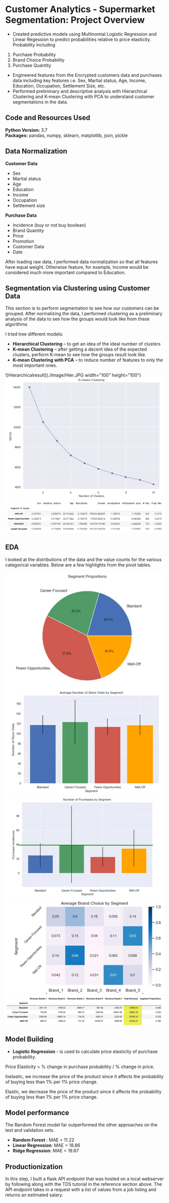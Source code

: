 # Customer Analytics - Supermarket Segmentation: Project Overview 
* Created predictive models using Multinomial Logistic Regression and Linear Regession to predict probabilities relative to price elasticity. Probability including

1. Purchase Probability 
2. Brand Choice Probability 
3. Purchase Quantity

* Engineered features from the Encrypted customers data and purchases data including key features i.e. Sex, Martial status, Age, Income, Education, Occupation, Settlement Size, etc.
* Performed preliminary and descriptive analysis with Hierarchical Clustering and K-mean Clustering with PCA to understand customer segmentations in the data.

## Code and Resources Used 
**Python Version:** 3.7  
**Packages:** pandas, numpy, sklearn, matplotlib, json, pickle

## Data Normalization

 **Customer Data**
*	Sex
*	Marital status
*	Age
*	Education
*	Income
*	Occupation
*	Settlement size

 **Purchase Data**
*	Incidence (buy or not buy boolean)
*	Brand Quantity
*	Price
*	Promotion
*	Customer Data
*	Date


After loading raw data, I performed data normalization so that all features have equal weight. Otherwise feature, for example, Income would be considered much more important compared to Education.

## Segmentation via Clustering using Customer Data
This section is to perform segmentation to see how our customers can be grouped.
After normalizing the data, I performed clustering as a preliminary analysis of the data to see how the groups would look like from these algorithms

I tried tree different models:
*	**Hierarchical Clustering** – to get an idea of the ideal number of clusters
*	**K-mean Clustering** – after getting a decent idea of the expected clusters, perform K-mean to see how the groups result look like.
*	**K-mean Clustering with PCA** – to reduce number of features to only the most important ones.

![Hierarchicalresult](./Image/Hier.JPG width="100" height="100")
![KmeanWCSS](./Image/kmeanwcss.JPG)
![Kmeanclusters](./Image/kmean.JPG)


## EDA
I looked at the distributions of the data and the value counts for the various categorical variables. Below are a few highlights from the pivot tables. 

![EDA1](./Image/EDA1.JPG)
![EDA2](./Image/EDA2.JPG)
![EDA3](./Image/EDA3.JPG)
![EDA4](./Image/EDA4.JPG)
![EDA5](./Image/EDA5.JPG)


## Model Building 

*	**Logistic Regression** - is used to calculate price elasticity of purchase probability.

Price Elasticity = % change in purchase probability / % change in price.

Inelastic, we increase the price of the product since it affects the probability of buying less than 1% per 1% price change.

Elastic, we decrease the price of the product since it affects the probability of buying less than 1% per 1% price change.

## Model performance
The Random Forest model far outperformed the other approaches on the test and validation sets. 
*	**Random Forest** : MAE = 11.22
*	**Linear Regression**: MAE = 18.86
*	**Ridge Regression**: MAE = 19.67

## Productionization 
In this step, I built a flask API endpoint that was hosted on a local webserver by following along with the TDS tutorial in the reference section above. The API endpoint takes in a request with a list of values from a job listing and returns an estimated salary. 



